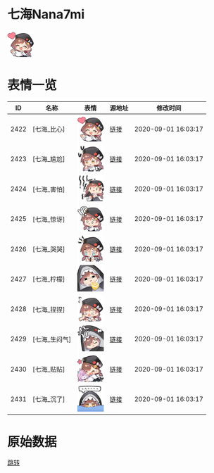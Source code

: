 # 七海Nana7mi

<img src="./cover.png" height="60" alt="cover" />

# 表情一览

|ID|名称|表情|源地址|修改时间|
|----|----|----|----|----|
|2422|[七海_比心]|<img src="./pic/002422_%5B七海_比心%5D.png" height="60" alt="比心"/>|[链接](http://i0.hdslb.com/bfs/emote/ecb4142b45c98f3f9938a45baf7b5a56017328af.png)|2020-09-01 16:03:17|
|2423|[七海_尴尬]|<img src="./pic/002423_%5B七海_尴尬%5D.png" height="60" alt="尴尬"/>|[链接](http://i0.hdslb.com/bfs/emote/c15eff7ae3425cb2cf8b9fd666b19ee98b5c3bf3.png)|2020-09-01 16:03:17|
|2424|[七海_害怕]|<img src="./pic/002424_%5B七海_害怕%5D.png" height="60" alt="害怕"/>|[链接](http://i0.hdslb.com/bfs/emote/3080aace976d89c5c1078e191b88707b68f12d19.png)|2020-09-01 16:03:17|
|2425|[七海_惊讶]|<img src="./pic/002425_%5B七海_惊讶%5D.png" height="60" alt="惊讶"/>|[链接](http://i0.hdslb.com/bfs/emote/9f4b4d7a2aeb54c0f96ae3aeca14c6eeccb67b29.png)|2020-09-01 16:03:17|
|2426|[七海_哭哭]|<img src="./pic/002426_%5B七海_哭哭%5D.png" height="60" alt="哭哭"/>|[链接](http://i0.hdslb.com/bfs/emote/eb26d93836328afb13a51b979867280622d22b33.png)|2020-09-01 16:03:17|
|2427|[七海_柠檬]|<img src="./pic/002427_%5B七海_柠檬%5D.png" height="60" alt="柠檬"/>|[链接](http://i0.hdslb.com/bfs/emote/f1419f226d508099a85e748223be9570dac312fc.png)|2020-09-01 16:03:17|
|2428|[七海_捏捏]|<img src="./pic/002428_%5B七海_捏捏%5D.png" height="60" alt="捏捏"/>|[链接](http://i0.hdslb.com/bfs/emote/64553ef047ef8433ea57a9d86000e902f8d23171.png)|2020-09-01 16:03:17|
|2429|[七海_生闷气]|<img src="./pic/002429_%5B七海_生闷气%5D.png" height="60" alt="生闷气"/>|[链接](http://i0.hdslb.com/bfs/emote/9ae6980c25442b896c41a0078fa4d935961ad469.png)|2020-09-01 16:03:17|
|2430|[七海_贴贴]|<img src="./pic/002430_%5B七海_贴贴%5D.png" height="60" alt="贴贴"/>|[链接](http://i0.hdslb.com/bfs/emote/1f3328f60e24aed74e49a92c8bf9d21bc58a84e4.png)|2020-09-01 16:03:17|
|2431|[七海_沉了]|<img src="./pic/002431_%5B七海_沉了%5D.png" height="60" alt="沉了"/>|[链接](http://i0.hdslb.com/bfs/emote/1ccb28e4d8b775feaeac26a3e80dadbad1b21e05.png)|2020-09-01 16:03:17|

# 原始数据

[跳转](./raw.json)

